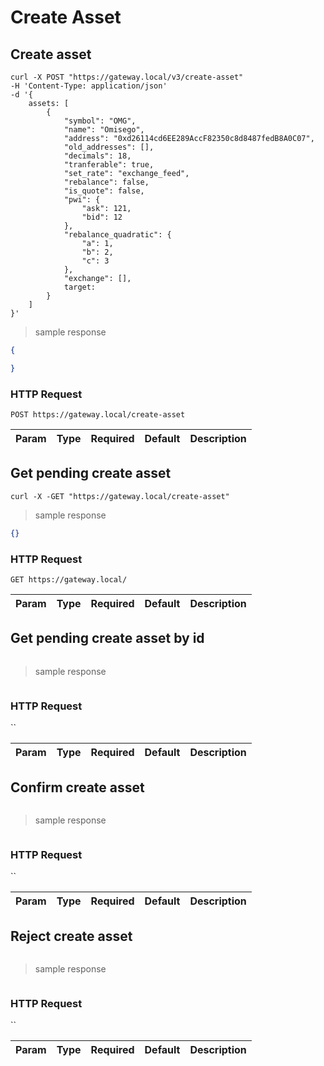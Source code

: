 # Create Asset


## Create asset

```shell
curl -X POST "https://gateway.local/v3/create-asset"
-H 'Content-Type: application/json'
-d '{
    assets: [
        {
            "symbol": "OMG",
            "name": "Omisego",
            "address": "0xd26114cd6EE289AccF82350c8d8487fedB8A0C07",
            "old_addresses": [],
            "decimals": 18,
            "tranferable": true,
            "set_rate": "exchange_feed",
            "rebalance": false,
            "is_quote": false,
            "pwi": {
                "ask": 121,
                "bid": 12
            },
            "rebalance_quadratic": {
                "a": 1,
                "b": 2,
                "c": 3
            },
            "exchange": [],
            target: 
        }
    ]
}'
```

> sample response

```json
{

}
```

### HTTP Request

`POST https://gateway.local/create-asset`

Param | Type | Required | Default | Description
----- | ---- | -------- | ------- | -----------

## Get pending create asset

```shell
curl -X -GET "https://gateway.local/create-asset"
```

> sample response

```json
{}
```

### HTTP Request

`GET https://gateway.local/`

Param | Type | Required | Default | Description
----- | ---- | -------- | ------- | -----------

## Get pending create asset by id

```shell
```

> sample response

```json
```

### HTTP Request

``

Param | Type | Required | Default | Description
----- | ---- | -------- | ------- | -----------

## Confirm create asset

```shell
```

> sample response

```json
```

### HTTP Request

``

Param | Type | Required | Default | Description
----- | ---- | -------- | ------- | -----------

## Reject create asset

```shell
```

> sample response

```json
```

### HTTP Request

``

Param | Type | Required | Default | Description
----- | ---- | -------- | ------- | -----------